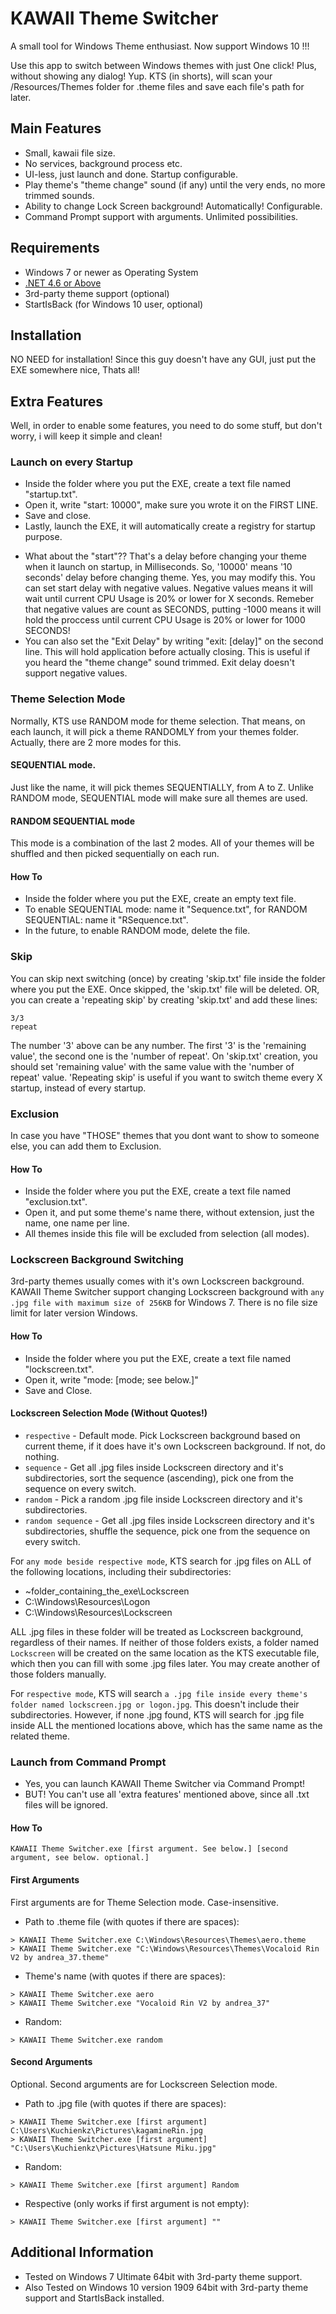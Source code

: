 # KAWAII Theme Switcher
A small tool for Windows Theme enthusiast. Now support Windows 10 !!!

Use this app to switch between Windows themes with just One click! Plus, without showing any dialog! Yup. 
KTS (in shorts), will scan your /Resources/Themes folder for .theme files and save each file's path for later.

## Main Features
* Small, kawaii file size.
* No services, background process etc.
* UI-less, just launch and done. Startup configurable.
* Play theme's "theme change" sound (if any) until the very ends, no more trimmed sounds.
* Ability to change Lock Screen background! Automatically! Configurable.
* Command Prompt support with arguments. Unlimited possibilities.

## Requirements
 - Windows 7 or newer as Operating System
 - [.NET 4.6 or Above](https://www.microsoft.com/en-us/download/details.aspx?id=48130)
 - 3rd-party theme support (optional)
 - StartIsBack (for Windows 10 user, optional)
 
## Installation
NO NEED for installation! Since this guy doesn't have any GUI, just put the EXE somewhere nice, Thats all!

## Extra Features
Well, in order to enable some features, you need to do some stuff, but don't worry, i will keep it simple and clean!

### Launch on every Startup
- Inside the folder where you put the EXE, create a text file named "startup.txt". 
- Open it, write "start: 10000", make sure you wrote it on the FIRST LINE.
- Save and close.
- Lastly, launch the EXE, it will automatically create a registry for startup purpose.
* What about the "start"?? That's a delay before changing your theme when it launch on startup, in Milliseconds.
So, '10000' means '10 seconds' delay before changing theme. Yes, you may modify this. You can set start delay with negative values.
Negative values means it will wait until current CPU Usage is 20% or lower for X seconds. Remeber that negative values are count as SECONDS, putting -1000 means it will hold the proccess until current CPU Usage is 20% or lower for 1000 SECONDS!
* You can also set the "Exit Delay" by writing "exit: [delay]" on the second line. This will hold application before actually closing.
This is useful if you heard the "theme change" sound trimmed. Exit delay doesn't support negative values.

### Theme Selection Mode
Normally, KTS use RANDOM mode for theme selection. That means, on each launch, it will pick a theme RANDOMLY from your themes folder.
Actually, there are 2 more modes for this. 
#### SEQUENTIAL mode.
Just like the name, it will pick themes SEQUENTIALLY, from A to Z. Unlike RANDOM mode, SEQUENTIAL mode will make sure all themes are used.
#### RANDOM SEQUENTIAL mode
This mode is a combination of the last 2 modes. All of your themes will be shuffled and then picked sequentially on each run.

#### How To
- Inside the folder where you put the EXE, create an empty text file.
- To enable SEQUENTIAL mode: name it "Sequence.txt", for RANDOM SEQUENTIAL: name it "RSequence.txt".
- In the future, to enable RANDOM mode, delete the file.

### Skip
You can skip next switching (once) by creating 'skip.txt' file inside the folder where you put the EXE. Once skipped, the 'skip.txt' file will be deleted. OR, you can create a 'repeating skip' by creating 'skip.txt' and add these lines:
```xaml
3/3
repeat
```
The number '3' above can be any number. The first '3' is the 'remaining value', the second one is the 'number of repeat'. On 'skip.txt' creation, you should set 'remaining value' with the same value with the 'number of repeat' value.
'Repeating skip' is useful if you want to switch theme every X startup, instead of every startup.

### Exclusion
In case you have "THOSE" themes that you dont want to show to someone else, you can add them to Exclusion.

#### How To
- Inside the folder where you put the EXE, create a text file named "exclusion.txt".
- Open it, and put some theme's name there, without extension, just the name, one name per line.
- All themes inside this file will be excluded from selection (all modes).

### Lockscreen Background Switching
3rd-party themes usually comes with it's own Lockscreen background. KAWAII Theme Switcher support changing Lockscreen background with `any .jpg file with maximum size of 256KB` for Windows 7. There is no file size limit for later version Windows.

#### How To
- Inside the folder where you put the EXE, create a text file named "lockscreen.txt".
- Open it, write "mode: [mode; see below.]"
- Save and Close.

#### Lockscreen Selection Mode (Without Quotes!)
- `respective` - Default mode. Pick Lockscreen background based on current theme, if it does have it's own Lockscreen background. If not, do nothing.
- `sequence` - Get all .jpg files inside Lockscreen directory and it's subdirectories, sort the sequence (ascending), pick one from the sequence on every switch.
- `random` - Pick a random .jpg file inside Lockscreen directory and it's subdirectories.
- `random sequence` - Get all .jpg files inside Lockscreen directory and it's subdirectories, shuffle the sequence, pick one from the sequence on every switch.

For `any mode beside respective mode`, KTS search for .jpg files on ALL of the following locations, including their subdirectories:
- ~folder_containing_the_exe\Lockscreen
- C:\Windows\Resources\Logon
- C:\Windows\Resources\Lockscreen

ALL .jpg files in these folder will be treated as Lockscreen background, regardless of their names. If neither of those folders exists, a folder named `Lockscreen` will be created on the same location as the KTS executable file, which then you can fill with some .jpg files later. You may create another of those folders manually.

For `respective mode`, KTS will search `a .jpg file inside every theme's folder named lockscreen.jpg or logon.jpg`. This doesn't include their subdirectories. However, if none .jpg found, KTS will search for .jpg file inside ALL the mentioned locations above, which has the same name as the related theme.

### Launch from Command Prompt
- Yes, you can launch KAWAII Theme Switcher via Command Prompt!
- BUT! You can't use all 'extra features' mentioned above, since all .txt files will be ignored.

#### How To
```xaml
KAWAII Theme Switcher.exe [first argument. See below.] [second argument, see below. optional.]
```

#### First Arguments
First arguments are for Theme Selection mode. Case-insensitive.
- Path to .theme file (with quotes if there are spaces):
```xaml
> KAWAII Theme Switcher.exe C:\Windows\Resources\Themes\aero.theme
> KAWAII Theme Switcher.exe "C:\Windows\Resources\Themes\Vocaloid Rin V2 by andrea_37.theme"
```
- Theme's name (with quotes if there are spaces):
```xaml
> KAWAII Theme Switcher.exe aero
> KAWAII Theme Switcher.exe "Vocaloid Rin V2 by andrea_37"
```
- Random:
```xaml
> KAWAII Theme Switcher.exe random
```

#### Second Arguments
Optional. Second arguments are for Lockscreen Selection mode.
- Path to .jpg file (with quotes if there are spaces):
```xaml
> KAWAII Theme Switcher.exe [first argument] C:\Users\Kuchienkz\Pictures\kagamineRin.jpg
> KAWAII Theme Switcher.exe [first argument] "C:\Users\Kuchienkz\Pictures\Hatsune Miku.jpg"
```
- Random:
```xaml
> KAWAII Theme Switcher.exe [first argument] Random
```
- Respective (only works if first argument is not empty):
```xaml
> KAWAII Theme Switcher.exe [first argument] ""
```

## Additional Information
- Tested on Windows 7 Ultimate 64bit with 3rd-party theme support.
- Also Tested on Windows 10 version 1909 64bit with 3rd-party theme support and StartIsBack installed.
